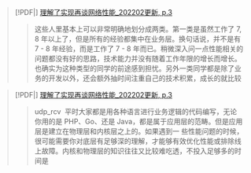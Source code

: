 > [!PDF|] [理解了实现再谈网络性能_202202更新, p.3](资料/理解了实现再谈网络性能_202202更新.pdf#page=3&selection=0,0,20,20)
> > 这些⼈⾥基本上可以⾮常明确地划分成两类。第⼀类是虽然⼯作了 7, 8 年以上了，但是所有的经验都集中在业务层。换句话说，并不是有 7 - 8 年经验，⽽是⼯作了 7 - 8 年⽽已。稍微深⼊问⼀点性能相关的问题都没有好的思路，技术能⼒并没有随着⼯作年限的增⻓⽽增⻓。也确实为这种类型的同学的前途感到担忧。另外⼀类同学都是除了业务的开发以外，还会额外抽时间注重⾃⼰的技术积累，成⻓的就⽐较
> 
>

> [!PDF|] [理解了实现再谈网络性能_202202更新, p.3](资料/理解了实现再谈网络性能_202202更新.pdf#page=3&selection=50,0,67,31)
> > udp_rcv ︎ 平时⼤家都是⽤各种语⾔进⾏业务逻辑的代码编写，⽆论你⽤的是 PHP、Go、还是 Java，都是属于应⽤层的范畴。但是应⽤层是建⽴在物理层和内核层之上的。如果遇到⼀ 些性能问题的时候，很可能需要你对底层有⾜够深的理解，才能够有效优化性能或排除线上故障。内核和物理层的知识往往⼜⽐较难吃透，不投⼊⾜够多的时间是


